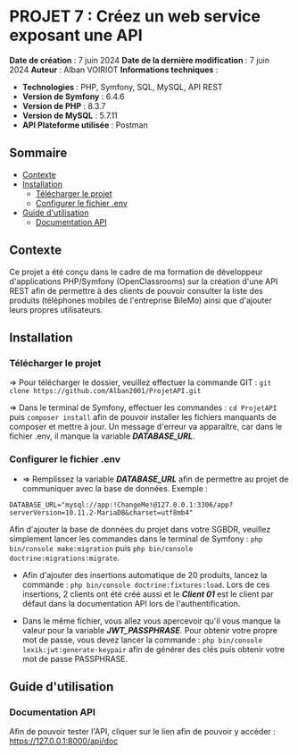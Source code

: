 # PROJET 7 : Créez un web service exposant une API

**Date de création** : 7 juin 2024
**Date de la dernière modification** : 7 juin 2024
**Auteur** : Alban VOIRIOT
**Informations techniques** :

- **Technologies** : PHP, Symfony, SQL, MySQL, API REST
- **Version de Symfony** : 6.4.6
- **Version de PHP** : 8.3.7
- **Version de MySQL** : 5.7.11
- **API Plateforme utilisée** : Postman

## Sommaire

- [Contexte](#contexte)
- [Installation](#installation)
  - [Télécharger le projet](#télécharger-le-projet)
  - [Configurer le fichier .env](#configurer-le-fichier-env)
- [Guide d'utilisation](#guide-dutilisation)
  - [Documentation API](#documentation-api)

## Contexte

Ce projet a été conçu dans le cadre de ma formation de développeur d'applications PHP/Symfony (OpenClassrooms) sur la création d'une API REST afin de permettre à des clients de pouvoir consulter la liste des produits (téléphones mobiles de l'entreprise BileMo) ainsi que d'ajouter leurs propres utilisateurs.

## Installation

### Télécharger le projet

=> Pour télécharger le dossier, veuillez effectuer la commande GIT : `git clone https://github.com/Alban2001/ProjetAPI.git`

=> Dans le terminal de Symfony, effectuer les commandes : `cd ProjetAPI` puis `composer install` afin de pouvoir installer les fichiers manquants de composer et mettre à jour. Un message d'erreur va apparaître, car dans le fichier .env, il manque la variable **_DATABASE_URL_**.

### Configurer le fichier .env

- => Remplissez la variable **_DATABASE_URL_** afin de permettre au projet de communiquer avec la base de données.
  Exemple :

```
DATABASE_URL="mysql://app:!ChangeMe!@127.0.0.1:3306/app?serverVersion=10.11.2-MariaDB&charset=utf8mb4"
```

Afin d'ajouter la base de données du projet dans votre SGBDR, veuillez simplement lancer les commandes dans le terminal de Symfony : `php bin/console make:migration` puis `php bin/console doctrine:migrations:migrate`.

- Afin d'ajouter des insertions automatique de 20 produits, lancez la commande : `php bin/console doctrine:fixtures:load`. Lors de ces insertions, 2 clients ont été créé aussi et le **_Client 01_** est le client par défaut dans la documentation API lors de l'authentification.

- Dans le même fichier, vous allez vous apercevoir qu'il vous manque la valeur pour la variable **_JWT_PASSPHRASE_**. Pour obtenir votre propre mot de passe, vous devez lancer la commande : `php bin/console lexik:jwt:generate-keypair` afin de générer des clés puis obtenir votre mot de passe PASSPHRASE.

## Guide d'utilisation

### Documentation API

Afin de pouvoir tester l'API, cliquer sur le lien afin de pouvoir y accéder : https://127.0.0.1:8000/api/doc 
